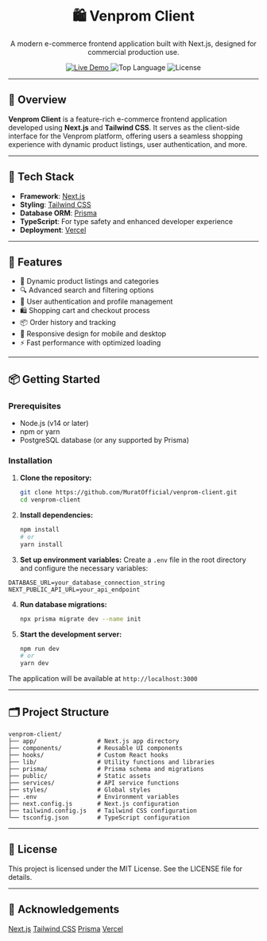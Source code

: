 <h1 align="center">🛍️ Venprom Client</h1>
<p align="center">
  A modern e-commerce frontend application built with Next.js, designed for commercial production use.
</p>

<p align="center">
  <a href="https://venprom-client.vercel.app" target="_blank">
    <img src="https://img.shields.io/badge/Live%20Demo-venprom--client.vercel.app-blue?style=flat-square" alt="Live Demo" />
  </a>
  <img src="https://img.shields.io/github/languages/top/MuratOfficial/venprom-client?style=flat-square" alt="Top Language" />
  <img src="https://img.shields.io/github/license/MuratOfficial/venprom-client?style=flat-square" alt="License" />
</p>

---

## 📌 Overview

**Venprom Client** is a feature-rich e-commerce frontend application developed using **Next.js** and **Tailwind CSS**. It serves as the client-side interface for the Venprom platform, offering users a seamless shopping experience with dynamic product listings, user authentication, and more.

---

## 🧰 Tech Stack

- **Framework**: [Next.js](https://nextjs.org/)
- **Styling**: [Tailwind CSS](https://tailwindcss.com/)
- **Database ORM**: [Prisma](https://www.prisma.io/)
- **TypeScript**: For type safety and enhanced developer experience
- **Deployment**: [Vercel](https://vercel.com/)

---

## 🚀 Features

- 🛒 Dynamic product listings and categories
- 🔍 Advanced search and filtering options
- 👤 User authentication and profile management
- 🛍️ Shopping cart and checkout process
- 📦 Order history and tracking
- 📱 Responsive design for mobile and desktop
- ⚡ Fast performance with optimized loading

---

## 📦 Getting Started

### Prerequisites

- Node.js (v14 or later)
- npm or yarn
- PostgreSQL database (or any supported by Prisma)

### Installation

1. **Clone the repository:**

   ```bash
   git clone https://github.com/MuratOfficial/venprom-client.git
   cd venprom-client
   ```

2. **Install dependencies:**

   ```bash
   npm install
   # or
   yarn install
   ```

3. **Set up environment variables:**
  Create a `.env` file in the root directory and configure the necessary variables:
  
  ```env
  DATABASE_URL=your_database_connection_string
  NEXT_PUBLIC_API_URL=your_api_endpoint
  ```

4. **Run database migrations:**
   ```bash
   npx prisma migrate dev --name init
   ```
5. **Start the development server:**
   ```bash
   npm run dev
   # or
   yarn dev
   ```
  The application will be available at `http://localhost:3000`

---

## 🗂️ Project Structure

```text
venprom-client/
├── app/                 # Next.js app directory
├── components/          # Reusable UI components
├── hooks/               # Custom React hooks
├── lib/                 # Utility functions and libraries
├── prisma/              # Prisma schema and migrations
├── public/              # Static assets
├── services/            # API service functions
├── styles/              # Global styles
├── .env                 # Environment variables
├── next.config.js       # Next.js configuration
├── tailwind.config.js   # Tailwind CSS configuration
└── tsconfig.json        # TypeScript configuration
```

---

## 📄 License
This project is licensed under the MIT License. See the LICENSE file for details.

---

## 🙌 Acknowledgements
[Next.js](https://nextjs.org/docs)
[Tailwind CSS](https://tailwindcss.com/)
[Prisma](http://prisma.io/docs)
[Vercel](https://vercel.com/)
